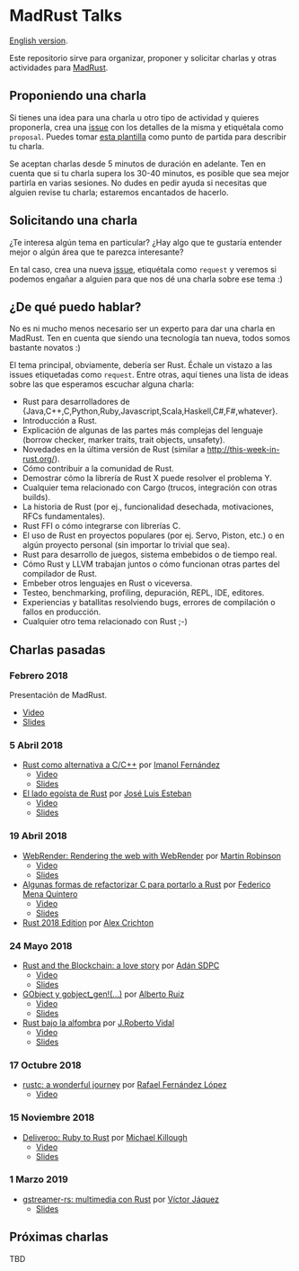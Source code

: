 MadRust Talks
=================
[English version](README_en.md).

Este repositorio sirve para organizar, proponer y solicitar charlas y otras actividades para [MadRust](https://www.meetup.com/MadRust/).

Proponiendo una charla
----------------------
Si tienes una idea para una charla u otro tipo de actividad y quieres proponerla, crea una [issue](https://github.com/MadRust/talks/issues) con los detalles de la misma y etiquétala como `proposal`. Puedes tomar [esta plantilla](https://github.com/MadRust/talks/blob/master/PROPOSAL_TEMPLATE.md) como punto de partida para describir tu charla.

Se aceptan charlas desde 5 minutos de duración en adelante. Ten en cuenta que si tu charla supera los 30-40 minutos, es posible que sea mejor partirla en varias sesiones. No dudes en pedir ayuda si necesitas que alguien revise tu charla; estaremos encantados de hacerlo.

Solicitando una charla
----------------------
¿Te interesa algún tema en particular? ¿Hay algo que te gustaría entender mejor o algún área que te parezca interesante?

En tal caso, crea una nueva [issue](https://github.com/MadRust/talks/issues), etiquétala como `request` y veremos si podemos engañar a alguien para que nos dé una charla sobre ese tema :)

¿De qué puedo hablar?
------------------------
No es ni mucho menos necesario ser un experto para dar una charla en MadRust. Ten en cuenta que siendo una tecnología tan nueva, todos somos bastante novatos :)

El tema principal, obviamente, debería ser Rust. Échale un vistazo a las issues etiquetadas como `request`. Entre otras, aquí tienes una lista de ideas sobre las que esperamos escuchar alguna charla:

* Rust para desarrolladores de {Java,C++,C,Python,Ruby,Javascript,Scala,Haskell,C#,F#,whatever}.
* Introducción a Rust.
* Explicación de algunas de las partes más complejas del lenguaje (borrow checker, marker traits, trait objects, unsafety).
* Novedades en la última versión de Rust (similar a http://this-week-in-rust.org/).
* Cómo contribuir a la comunidad de Rust.
* Demostrar cómo la librería de Rust X puede resolver el problema Y.
* Cualquier tema relacionado con Cargo (trucos, integración con otras builds).
* La historia de Rust (por ej., funcionalidad desechada, motivaciones, RFCs fundamentales).
* Rust FFI o cómo integrarse con librerías C.
* El uso de Rust en proyectos populares (por ej. Servo, Piston, etc.) o en algún proyecto personal (sin importar lo trivial que sea).
* Rust para desarrollo de juegos, sistema embebidos o de tiempo real.
* Cómo Rust y LLVM trabajan juntos o cómo funcionan otras partes del compilador de Rust.
* Embeber otros lenguajes en Rust o viceversa.
* Testeo, benchmarking, profiling, depuración, REPL, IDE, editores.
* Experiencias y batallitas resolviendo bugs, errores de compilación o fallos en producción.
* Cualquier otro tema relacionado con Rust ;-)

Charlas pasadas
---------------

### Febrero 2018

Presentación de MadRust.

* [Video](https://www.youtube.com/watch?v=LS70Tu7nsJ0&t=2868s)
* [Slides](https://docs.google.com/presentation/d/1OcuKfU0iGUqj6hOojvlfdgYVKIofbQsiVE1sFo3B5p8/edit)

### 5 Abril 2018
* [Rust como alternativa a C/C++](https://github.com/MadRust/talks/issues/1) por [Imanol Fernández](https://github.com/MortimerGoro)
  * [Video](https://youtu.be/TPERPhRRgp4?t=150)
  * [Slides](https://mortimergoro.github.io/rust-cpp-alternative-talk/#/)
* [El lado egoísta de Rust](https://github.com/MadRust/talks/issues/2) por [José Luis Esteban](https://github.com/jleahred)
  * [Video](https://youtu.be/TPERPhRRgp4?t=2733)
  * [Slides](https://docs.google.com/presentation/d/1NzVkuqu8Mah48L1J2NJxD0JQ2qbsjL_VJCs4u9Fv5lw/edit#slide=id.g28b9cc75db_0_118)

### 19 Abril 2018
* [WebRender: Rendering the web with WebRender](https://github.com/MadRust/talks/issues/4) por [Martin Robinson](https://github.com/mrobinson)
    * [Video](https://www.youtube.com/watch?v=hXzLC6ArlgE)
    * [Slides](../../raw/master/slides/meetup3_mrobinson.pdf)
* [Algunas formas de refactorizar C para portarlo a Rust](https://github.com/MadRust/talks/issues/7) por [Federico Mena Quintero](https://github.com/federicomenaquintero)
    * [Video](https://www.youtube.com/watch?v=NIlLEjV9xII&t=3s)
    * [Slides](../../raw/master/slides/meetup3_federico.pdf)
* [Rust 2018 Edition](https://github.com/MadRust/talks/issues/5) por [Alex Crichton](https://github.com/alexcrichton)

### 24 Mayo 2018
* [Rust and the Blockchain: a love story](https://github.com/MadRust/talks/issues/10) por [Adán SDPC](https://github.com/aesedepece)
    * [Video](https://www.youtube.com/watch?v=yd5oe-ZoeHI)
    * [Slides](../../raw/master/slides/meetup4_adan.pdf)
* [GObject y gobject_gen!(...)](https://github.com/MadRust/talks/issues/8) por [Alberto Ruiz](https://github.com/aruiz)
    * [Video](https://www.youtube.com/watch?v=tccvJTGcZvU)
    * [Slides](../../raw/master/slides/meetup4_aruiz.pdf)
* [Rust bajo la alfombra](https://github.com/MadRust/talks/issues/9) por [J.Roberto Vidal](https://github.com/jrvidal)
    * [Video](https://www.youtube.com/watch?v=i9HhyIIueq4)
    * [Slides](../../raw/master/slides/meetup4_roberto.pdf)
    
### 17 Octubre 2018
* [rustc: a wonderful journey](https://github.com/MadRust/talks/issues/11) por [Rafael Fernández López](https://github.com/ereslibre)
    * [Video](https://youtu.be/8rr35zCg60c)

### 15 Noviembre 2018
* [Deliveroo: Ruby to Rust](https://github.com/MadRust/talks/issues/13) por [Michael Killough](https://github.com/mjkillough)
  * [Video](https://www.youtube.com/watch?v=pyi64c0QwOM)
  * [Slides](../../raw/master/slides/meetup6_mjkillough.pdf)

### 1 Marzo 2019
* [gstreamer-rs: multimedia con Rust](https://github.com/MadRust/talks/issues/14) por [Víctor Jáquez](https://github.com/ceyusa)
  * [Slides](https://madrust.github.io/talks/meetup7_ceyusa)

Próximas charlas
----------------

TBD
